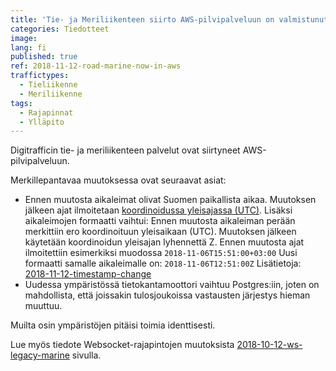 ```yaml
---
title: 'Tie- ja Meriliikenteen siirto AWS-pilvipalveluun on valmistunut'
categories: Tiedotteet
image: 
lang: fi
published: true
ref: 2018-11-12-road-marine-now-in-aws
traffictypes:
  - Tieliikenne
  - Meriliikenne
tags:
  - Rajapinnat
  - Ylläpito
---
```


Digitrafficin tie- ja meriliikenteen palvelut ovat siirtyneet AWS-pilvipalveluun. 

Merkillepantavaa muutoksessa ovat seuraavat asiat:

* Ennen muutosta aikaleimat olivat Suomen paikallista aikaa. Muutoksen jälkeen ajat ilmoitetaan [koordinoidussa yleisajassa (UTC)](https://fi.wikipedia.org/wiki/ISO_8601#Aika).
Lisäksi aikaleimojen formaatti vaihtui: Ennen muutosta aikaleiman perään merkittiin ero koordinoituun yleisaikaan (UTC). Muutoksen
jälkeen käytetään koordinoidun yleisajan lyhennettä Z.
Ennen muutosta ajat ilmoitettiin esimerkiksi muodossa
`2018-11-06T15:51:00+03:00`
Uusi formaatti samalle aikaleimalle on:
`2018-11-06T12:51:00Z`
Lisätietoja: [2018-11-12-timestamp-change](https://www.digitraffic.fi/tiedotteet/2018/11/12/timestamp-change.html)
* Uudessa ympäristössä tietokantamoottori vaihtuu Postgres:iin, joten on mahdollista, että
joissakin tulosjoukoissa vastausten järjestys hieman muuttuu.
 
Muilta osin ympäristöjen pitäisi toimia identtisesti.

Lue myös tiedote  Websocket-rajapintojen muutoksista
[2018-10-12-ws-legacy-marine](https://www.digitraffic.fi/tiedotteet/2018/10/12/ws-legacy-marine.html) 
sivulla.
